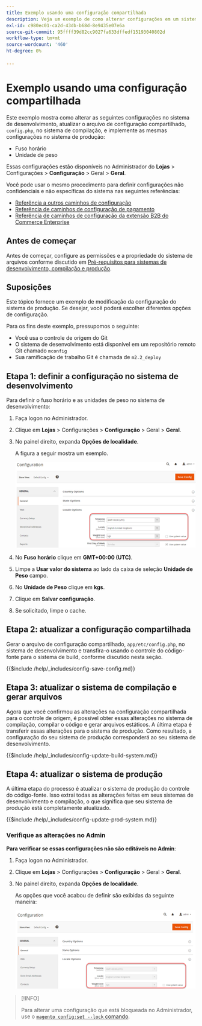 ```yaml
---
title: Exemplo usando uma configuração compartilhada
description: Veja um exemplo de como alterar configurações em um sistema de desenvolvimento com um arquivo de configuração compartilhado.
exl-id: c980ec01-ca2d-43db-b68d-8e9435e07e6a
source-git-commit: 95ffff39d82cc9027fa633dffedf15193040802d
workflow-type: tm+mt
source-wordcount: '460'
ht-degree: 0%

---
```


# Exemplo usando uma configuração compartilhada

Este exemplo mostra como alterar as seguintes configurações no sistema de desenvolvimento, atualizar o arquivo de configuração compartilhado, `config.php`, no sistema de compilação, e implemente as mesmas configurações no sistema de produção:

- Fuso horário
- Unidade de peso

Essas configurações estão disponíveis no Administrador do **Lojas** > Configurações > **Configuração** > Geral > **Geral**.

Você pode usar o mesmo procedimento para definir configurações não confidenciais e não específicas do sistema nas seguintes referências:

- [Referência a outros caminhos de configuração](../reference/config-reference-general.md)
- [Referência de caminhos de configuração de pagamento](../reference/config-reference-payment.md)
- [Referência de caminhos de configuração da extensão B2B do Commerce Enterprise](../reference/config-reference-b2b.md)

## Antes de começar

Antes de começar, configure as permissões e a propriedade do sistema de arquivos conforme discutido em [Pré-requisitos para sistemas de desenvolvimento, compilação e produção](../deployment/prerequisites.md).

## Suposições

Este tópico fornece um exemplo de modificação da configuração do sistema de produção. Se desejar, você poderá escolher diferentes opções de configuração.

Para os fins deste exemplo, pressupomos o seguinte:

- Você usa o controle de origem do Git
- O sistema de desenvolvimento está disponível em um repositório remoto Git chamado `mconfig`
- Sua ramificação de trabalho Git é chamada de `m2.2_deploy`

## Etapa 1: definir a configuração no sistema de desenvolvimento

Para definir o fuso horário e as unidades de peso no sistema de desenvolvimento:

1. Faça logon no Administrador.
1. Clique em **Lojas** > Configurações > **Configuração** > Geral > **Geral**.
1. No painel direito, expanda **Opções de localidade**.

   A figura a seguir mostra um exemplo.

   ![Definir opções de localidade no sistema de desenvolvimento](../../assets/configuration/split-deploy-set-locale.png)

1. No **Fuso horário** clique em **GMT+00:00 (UTC)**.
1. Limpe a **Usar valor do sistema** ao lado da caixa de seleção **Unidade de Peso** campo.
1. No **Unidade de Peso** clique em **kgs**.
1. Clique em **Salvar configuração**.
1. Se solicitado, limpe o cache.

## Etapa 2: atualizar a configuração compartilhada

Gerar o arquivo de configuração compartilhado, `app/etc/config.php`, no sistema de desenvolvimento e transfira-o usando o controle do código-fonte para o sistema de build, conforme discutido nesta seção.

{{$include /help/_includes/config-save-config.md}}

## Etapa 3: atualizar o sistema de compilação e gerar arquivos

Agora que você confirmou as alterações na configuração compartilhada para o controle de origem, é possível obter essas alterações no sistema de compilação, compilar o código e gerar arquivos estáticos. A última etapa é transferir essas alterações para o sistema de produção. Como resultado, a configuração do seu sistema de produção corresponderá ao seu sistema de desenvolvimento.

{{$include /help/_includes/config-update-build-system.md}}

## Etapa 4: atualizar o sistema de produção

A última etapa do processo é atualizar o sistema de produção do controle do código-fonte. Isso extrai todas as alterações feitas em seus sistemas de desenvolvimento e compilação, o que significa que seu sistema de produção está completamente atualizado.

{{$include /help/_includes/config-update-prod-system.md}}

### Verifique as alterações no Admin

**Para verificar se essas configurações não são editáveis no Admin**:

1. Faça logon no Administrador.
1. Clique em **Lojas** > Configurações > **Configuração** > Geral > **Geral**.
1. No painel direito, expanda **Opções de localidade**.

   As opções que você acabou de definir são exibidas da seguinte maneira:

   ![Opções de configuração não editáveis no Admin](../../assets/configuration/split-deploy-not-editable.png)

>[!INFO]
>
>Para alterar uma configuração que está bloqueada no Administrador, use o [`magento config:set --lock` comando](../cli/set-configuration-values.md).
